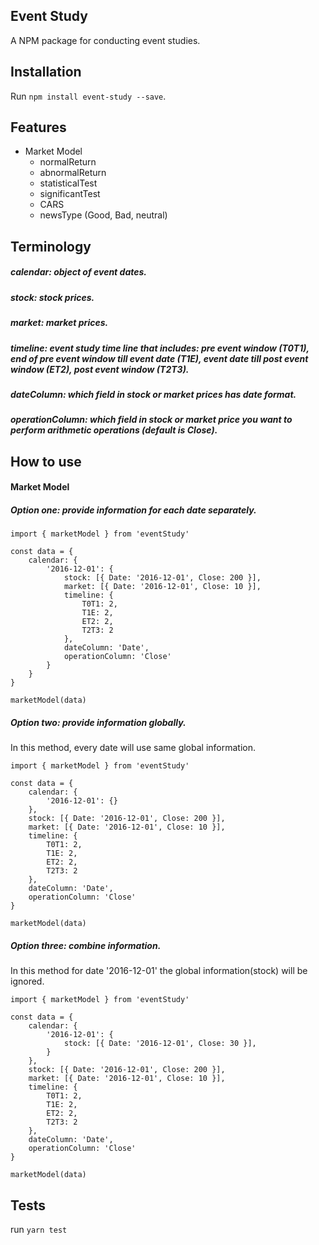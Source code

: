 ## Event Study
A NPM package for conducting event studies.

## Installation
Run `npm install event-study --save`.

## Features
* Market Model
    * normalReturn
    * abnormalReturn
    * statisticalTest
    * significantTest
    * CARS
    * newsType (Good, Bad, neutral)
## Terminology
##### calendar: object of event dates.
##### stock: stock prices.
##### market: market prices.
##### timeline: event study time line that includes: pre event window (T0T1), end of pre event window till event date (T1E), event date till post event window (ET2), post event window (T2T3).
##### dateColumn: which field in stock or market prices has date format. 
##### operationColumn: which field in stock or market price you want to perform arithmetic operations (default is Close). 

## How to use
#### Market Model
##### Option one: provide information for each date separately. 
```
import { marketModel } from 'eventStudy'

const data = {
    calendar: {
        '2016-12-01': {
            stock: [{ Date: '2016-12-01', Close: 200 }],
            market: [{ Date: '2016-12-01', Close: 10 }],
            timeline: {
                T0T1: 2,
                T1E: 2,
                ET2: 2,
                T2T3: 2
            },
            dateColumn: 'Date',
            operationColumn: 'Close'
        }
    }
}

marketModel(data)
```
##### Option two: provide information globally.
In this method, every date will use same global information.
```
import { marketModel } from 'eventStudy'

const data = {
    calendar: {
        '2016-12-01': {}
    },
    stock: [{ Date: '2016-12-01', Close: 200 }],
    market: [{ Date: '2016-12-01', Close: 10 }],
    timeline: {
        T0T1: 2,
        T1E: 2,
        ET2: 2,
        T2T3: 2
    },
    dateColumn: 'Date',
    operationColumn: 'Close'
}

marketModel(data)
```
##### Option three: combine information.
In this method for date '2016-12-01' the global information(stock) will be ignored.

```
import { marketModel } from 'eventStudy'

const data = {
    calendar: {
        '2016-12-01': {
            stock: [{ Date: '2016-12-01', Close: 30 }],
        }
    },
    stock: [{ Date: '2016-12-01', Close: 200 }],
    market: [{ Date: '2016-12-01', Close: 10 }],
    timeline: {
        T0T1: 2,
        T1E: 2,
        ET2: 2,
        T2T3: 2
    },
    dateColumn: 'Date',
    operationColumn: 'Close'
}

marketModel(data)
```


## Tests
run `yarn test`
